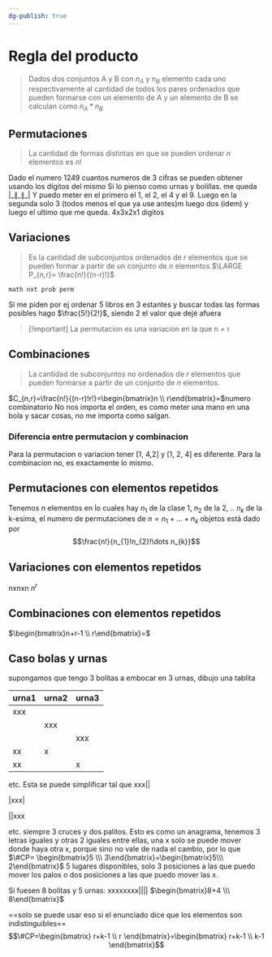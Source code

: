 ```yaml
---
dg-publish: true
---
```

# Regla del producto
> Dados dos conjuntos A y B con $n_A$ y $n_B$ elemento cada uno respectivamente al cantidad de todos los pares ordenados que pueden formarse con un elemento de A y un elemento de B se calculan como $n_{A}*n_{B}$

## Permutaciones
> La cantidad de formas distintas en que se pueden ordenar $n$ elementos es $n!$

Dado el numero 1249 cuantos numeros de 3 cifras se pueden obtener usando los dígitos del mismo
Si lo pienso como urnas y bolillas. me queda
$|\_\|\_\|\_|$ Y puedo meter en el primero el 1, el 2, el 4 y el 9. Luego en la segunda solo 3 (todos menos el que ya use antes)m luego dos (idem) y luego el ultimo que me queda. 4x3x2x1 
digitos

## Variaciones
> Es la cantidad de subconjuntos ordenados de $r$ elementos que se pueden formar a partir de un conjunto de $n$ elementos $\LARGE P_{n,r}= \frac{n!}{(n-r)!}$

`math nxt prob perm`

Si me piden por ej ordenar 5 libros en 3 estantes y buscar todas las formas posibles hago $\frac{5!}{2!}$, siendo 2 el valor que dejé afuera
>[!important] La permutacion es una variacion en la que n = r


## Combinaciones 
> La cantidad de subconjuntos no ordenados de $r$ elementos que pueden formarse a partir de un conjunto de $n$ elementos. 

$C_{n,r}=\frac{n!}{(n-r)!r!}=\begin{bmatrix}n \\ r\end{bmatrix}=$numero combinatorio
No nos importa el orden, es como meter una mano en una bola y sacar cosas, no me importa como salgan.

### Diferencia entre permutacion y combinacion
Para la permutacion o variacion tener [1, 4,2] y [1, 2, 4] es diferente. Para la combinacion no, es exactamente lo mismo.
## Permutaciones con elementos repetidos
Tenemos $n$ elementos en lo cuales hay $n_{1}$ de la clase 1, $n_{2}$ de la 2, .. $n_{k}$ de la k-esima, el numero de permutaciones de $n = n_1 +...+n_k$ objetos está dado por 
$$\frac{n!}{n_{1}!n_{2}!\dots n_{k}}$$
## Variaciones con elementos repetidos
nxnxn
$n^r$ 

## Combinaciones con elementos repetidos
$\begin{bmatrix}n+r-1 \\ r\end{bmatrix}=$
## Caso bolas y urnas
supongamos que tengo 3 bolitas a embocar en 3 urnas, dibujo una tablita

| urna1 | urna2 | urna3 |
| ----- | ----- | ----- |
| xxx   |       |       |
|       | xxx   |       |
|       |       | xxx   |
| xx    | x     |       |
| xx    |       | x     |

etc. Esta se puede simplificar tal que 
xxx||

|xxx|

||xxx

etc. 
siempre 3 cruces y dos palitos.
Esto es como un anagrama, tenemos 3 letras iguales y otras 2 iguales entre ellas, una x solo se puede mover donde haya otra x, porque sino no vale de nada el cambio, por lo que 
$\#CP= \begin{bmatrix}5 \\\ 3\end{bmatrix}=\begin{bmatrix}5\\\ 2\end{bmatrix}$
5 lugares disponibles, solo 3 posiciones a las que puedo mover los palos o dos posiciones a las que puedo mover las x.

Si fuesen 8 bolitas y 5 urnas: xxxxxxxx|||| $\begin{bmatrix}8+4 \\\ 8\end{bmatrix}$

==solo se puede usar eso si el enunciado dice que los elementos son indistinguibles==
$$\#CP=\begin{bmatrix}
r+k-1 \\
r
\end{bmatrix}=\begin{bmatrix}
r+k-1 \\
k-1
\end{bmatrix}$$
